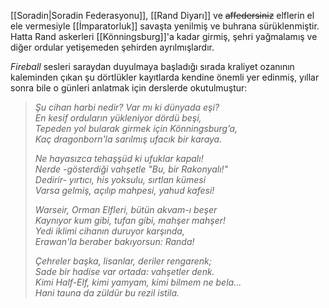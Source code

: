   
[[Soradin|Soradin Federasyonu]], [[Rand Diyarı]] ve ~~affedersiniz~~ elflerin el ele vermesiyle [[İmparatorluk]] savaşta yenilmiş ve buhrana sürüklenmiştir. Hatta	Rand askerleri [[Könningsburg]]'a kadar girmiş, şehri yağmalamış ve diğer ordular yetişemeden şehirden ayrılmışlardır.  
  
*Fireball* sesleri saraydan duyulmaya başladığı sırada kraliyet ozanının kaleminden çıkan şu dörtlükler kayıtlarda kendine önemli yer edinmiş, yıllar sonra bile o günleri anlatmak için derslerde okutulmuştur:  
  
>  
>_Şu cihan harbi nedir? Var mı ki dünyada eşi?  
>En kesif orduların yükleniyor dördü beşi,  
>Tepeden yol bularak girmek için Könningsburg’a,  
>Kaç dragonborn'la sarılmış ufacık bir karaya._  
>  
>_Ne hayasızca tehaşşüd ki ufuklar kapalı!  
>Nerde -gösterdiği vahşetle "Bu, bir Rakonyalı!"  
>Dedirir- yırtıcı, his yoksulu, sırtlan kümesi  
>Varsa gelmiş, açılıp mahpesi, yahud kafesi!_  
>  
>_Warseir, Orman Elfleri, bütün akvam-ı beşer  
>Kaynıyor kum gibi, tufan gibi, mahşer mahşer!  
>Yedi iklimi cihanın duruyor karşında,  
>Erawan'la beraber bakıyorsun: Randa!_  
>  
>_Çehreler başka, lisanlar, deriler rengarenk;  
>Sade bir hadise var ortada: vahşetler denk.  
>Kimi Half-Elf, kimi yamyam, kimi bilmem ne bela...  
>Hani tauna da züldür bu rezil istila._  
>